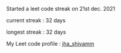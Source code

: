Started a leet code streak on 21st dec. 2021

current streak : 32 days

longest streak : 32 days

My Leet code profile : [jha_shivamm](https://leetcode.com/jha_shivamm/)



